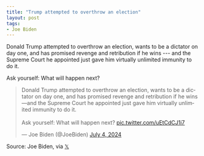 ```yaml
---
title: "Trump attempted to overthrow an election"
layout: post
tags:
- Joe Biden
---
```


Donald Trump attempted to overthrow an election, wants to be a dictator on day one, and has promised revenge and retribution if he wins --- and the Supreme Court he appointed just gave him virtually unlimited immunity to do it.

Ask yourself: What will happen next?

<blockquote class="twitter-tweet"><p lang="en" dir="ltr">Donald Trump attempted to overthrow an election, wants to be a dictator on day one, and has promised revenge and retribution if he wins—and the Supreme Court he appointed just gave him virtually unlimited immunity to do it.<br><br>Ask yourself: What will happen next? <a href="https://t.co/uEtCdCJ1i7">pic.twitter.com/uEtCdCJ1i7</a></p>&mdash; Joe Biden (@JoeBiden) <a href="https://twitter.com/JoeBiden/status/1808896659348160861?ref_src=twsrc%5Etfw">July 4, 2024</a></blockquote> <script async src="https://platform.twitter.com/widgets.js" charset="utf-8"></script>

Source: Joe Biden, via [𝕏](https://x.com)
